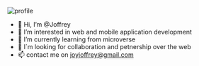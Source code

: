 
![profile](https://user-images.githubusercontent.com/68817603/173179230-bf8f4d83-af19-4a21-a4ee-d55c6a99202b.jpg)

- 👋 Hi, I’m @Joffrey
- 👀 I’m interested in web and mobile application development
- 🌱 I’m currently learning from microverse
- 💞️ I`m looking for collaboration and petnership over the web
- 📫 contact me on [joyjoffrey@gmail.com](joyjoffrey@gmail.com)
 <!--- I`m looking for ........ --->
<!---
JoffreyNK/JoffreyNK is a ✨ special ✨ repository because its `README.md` (this file) appears on your GitHub profile.
You can click the Preview link to take a look at your changes.
--->
